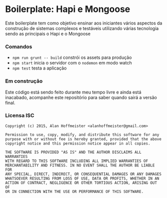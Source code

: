 # Boilerplate: Hapi e Mongoose

Este boilerplate tem como objetivo ensinar aos iniciantes vários aspectos da
construção de sistemas complexos e testáveis utilizando várias tecnologia sendo
as principais o Hapi e o Mongoose

### Comandos

* `npm run grunt -- build` constrói os assets para produção 
* `npm start` inicia o servidor com o `nodemon` em modo watch
* `npm test` testa a aplicação

### Em construção

Este código está sendo feito durante meu tempo livre e ainda está inacabado,
acompanhe este repositório para saber quando sairá a versão final.

### Licensa ISC

```
Copyright (c) 2015, Alan Hoffmeister <alanhoffmeister@gmail.com>

Permission to use, copy, modify, and distribute this software for any
purpose with or without fee is hereby granted, provided that the above
copyright notice and this permission notice appear in all copies.

THE SOFTWARE IS PROVIDED "AS IS" AND THE AUTHOR DISCLAIMS ALL WARRANTIES
WITH REGARD TO THIS SOFTWARE INCLUDING ALL IMPLIED WARRANTIES OF
MERCHANTABILITY AND FITNESS. IN NO EVENT SHALL THE AUTHOR BE LIABLE FOR
ANY SPECIAL, DIRECT, INDIRECT, OR CONSEQUENTIAL DAMAGES OR ANY DAMAGES
WHATSOEVER RESULTING FROM LOSS OF USE, DATA OR PROFITS, WHETHER IN AN
ACTION OF CONTRACT, NEGLIGENCE OR OTHER TORTIOUS ACTION, ARISING OUT OF
OR IN CONNECTION WITH THE USE OR PERFORMANCE OF THIS SOFTWARE.

``` 
